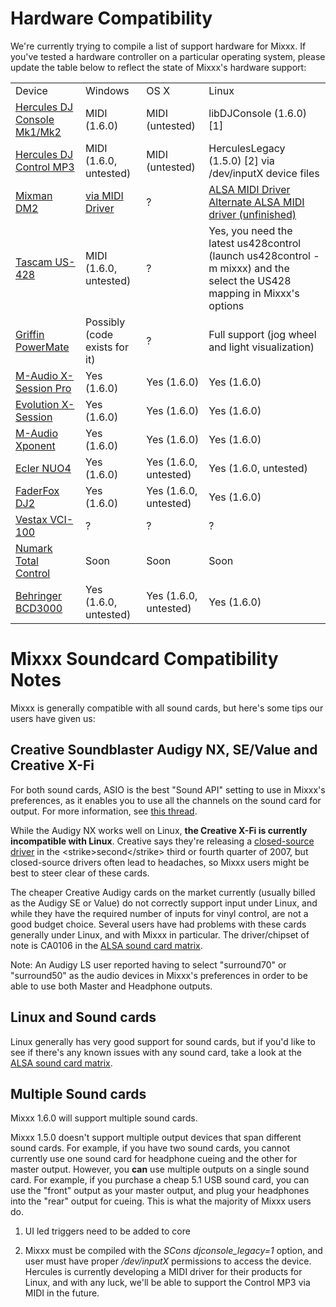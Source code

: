 # Hardware Compatibility

We're currently trying to compile a list of support hardware for Mixxx.
If you've tested a hardware controller on a particular operating system,
please update the table below to reflect the state of Mixxx's hardware
support:

|                                                             |                                                     |                       |                                                                                                                                                                  |
| ----------------------------------------------------------- | --------------------------------------------------- | --------------------- | ---------------------------------------------------------------------------------------------------------------------------------------------------------------- |
| Device                                                      | Windows                                             | OS X                  | Linux                                                                                                                                                            |
| [Hercules DJ Console Mk1/Mk2](Hercules%20PC%20DJ%20Console) | MIDI (1.6.0)                                        | MIDI (untested)       | libDJConsole (1.6.0) \[1\]                                                                                                                                       |
| [Hercules DJ Control MP3](Hercules_PC_DJ_Console)           | MIDI (1.6.0, untested)                              | MIDI (untested)       | HerculesLegacy (1.5.0) \[2\] via /dev/inputX device files                                                                                                        |
| [Mixman DM2](Mixman%20DM2)                                  | [via MIDI Driver](http://www.joemattiello.com/dm2/) | ?                     | [ALSA MIDI Driver](http://www.jockusch.de/dm2/dm2-pre20080225.tgz) [Alternate ALSA MIDI driver (unfinished)](http://prophet.homelinux.org/usbdm2/usbdm2.tar.bz2) |
| [Tascam US-428](Tascam%20US-428)                            | MIDI (1.6.0, untested)                              | ?                     | Yes, you need the latest us428control (launch us428control -m mixxx) and the select the US428 mapping in Mixxx's options                                         |
| [Griffin PowerMate](Griffin%20PowerMate)                    | Possibly (code exists for it)                       | ?                     | Full support (jog wheel and light visualization)                                                                                                                 |
| [M-Audio X-Session Pro](M-Audio%20X-Session%20Pro)          | Yes (1.6.0)                                         | Yes (1.6.0)           | Yes (1.6.0)                                                                                                                                                      |
| [Evolution X-Session](Evolution%20X-Session)                | Yes (1.6.0)                                         | Yes (1.6.0)           | Yes (1.6.0)                                                                                                                                                      |
| [M-Audio Xponent](M-Audio%20Xponent)                        | Yes (1.6.0)                                         | Yes (1.6.0)           | Yes (1.6.0)                                                                                                                                                      |
| [Ecler NUO4](Ecler%20NUO4)                                  | Yes (1.6.0)                                         | Yes (1.6.0, untested) | Yes (1.6.0, untested)                                                                                                                                            |
| [FaderFox DJ2](FaderFox%20DJ2)                              | Yes (1.6.0)                                         | Yes (1.6.0, untested) | Yes (1.6.0)                                                                                                                                                      |
| [Vestax VCI-100](Vestax%20VCI-100)                          | ?                                                   | ?                     | ?                                                                                                                                                                |
| [Numark Total Control](Numark%20Total%20Control)            | Soon                                                | Soon                  | Soon                                                                                                                                                             |
| [Behringer BCD3000](Behringer%20BCD3000)                    | Yes (1.6.0, untested)                               | Yes (1.6.0, untested) | Yes (1.6.0)                                                                                                                                                      |

# Mixxx Soundcard Compatibility Notes

Mixxx is generally compatible with all sound cards, but here's some tips
our users have given us:

## Creative Soundblaster Audigy NX, SE/Value and Creative X-Fi

For both sound cards, ASIO is the best "Sound API" setting to use in
Mixxx's preferences, as it enables you to use all the channels on the
sound card for output. For more information, see [this
thread](https://sourceforge.net/forum/forum.php?thread_id=1649679&forum_id=156157).

While the Audigy NX works well on Linux, **the Creative X-Fi is
currently incompatible with Linux**. Creative says they're releasing a
[closed-source driver](http://opensource.creative.com/soundcard.html) in
the \<strike\>second\</strike\> third or fourth quarter of 2007, but
closed-source drivers often lead to headaches, so Mixxx users might be
best to steer clear of these cards.

The cheaper Creative Audigy cards on the market currently (usually
billed as the Audigy SE or Value) do not correctly support input under
Linux, and while they have the required number of inputs for vinyl
control, are not a good budget choice. Several users have had problems
with these cards generally under Linux, and with Mixxx in particular.
The driver/chipset of note is CA0106 in the [ALSA sound card
matrix](http://www.alsa-project.org/main/index.php/Matrix:Main/).

Note: An Audigy LS user reported having to select "surround70" or
"surround50" as the audio devices in Mixxx's preferences in order to be
able to use both Master and Headphone outputs.

## Linux and Sound cards

Linux generally has very good support for sound cards, but if you'd like
to see if there's any known issues with any sound card, take a look at
the [ALSA sound card
matrix](http://www.alsa-project.org/main/index.php/Matrix:Main/).

## Multiple Sound cards

Mixxx 1.6.0 will support multiple sound cards.

Mixxx 1.5.0 doesn't support multiple output devices that span different
sound cards. For example, if you have two sound cards, you cannot
currently use one sound card for headphone cueing and the other for
master output. However, you **can** use multiple outputs on a single
sound card. For example, if you purchase a cheap 5.1 USB sound card, you
can use the "front" output as your master output, and plug your
headphones into the "rear" output for cueing. This is what the majority
of Mixxx users do.

1.  UI led triggers need to be added to core

2.  Mixxx must be compiled with the *SCons djconsole\_legacy=1* option,
    and user must have proper */dev/inputX* permissions to access the
    device. Hercules is currently developing a MIDI driver for their
    products for Linux, and with any luck, we'll be able to support the
    Control MP3 via MIDI in the future.

